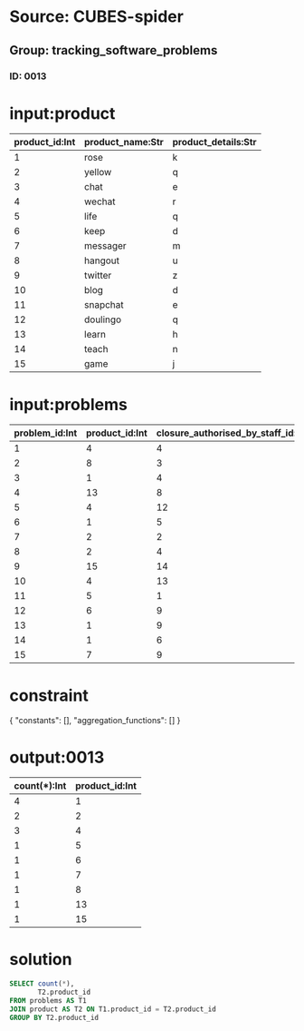 # Source: CUBES-spider
## Group: tracking_software_problems
### ID: 0013

# input:product

| product_id:Int | product_name:Str | product_details:Str |
|---|---|---|
| 1 | rose | k |
| 2 | yellow | q |
| 3 | chat | e |
| 4 | wechat | r |
| 5 | life | q |
| 6 | keep | d |
| 7 | messager | m |
| 8 | hangout | u |
| 9 | twitter | z |
| 10 | blog | d |
| 11 | snapchat | e |
| 12 | doulingo | q |
| 13 | learn | h |
| 14 | teach | n |
| 15 | game | j |

# input:problems

| problem_id:Int | product_id:Int | closure_authorised_by_staff_id:Int | reported_by_staff_id:Int | date_problem_reported:Str | date_problem_closed:Str | problem_description:Str | other_problem_details:Str |
|---|---|---|---|---|---|---|---|
| 1 | 4 | 4 | 2 | 1978-06-26 19:10:17 | 2012-07-22 19:24:26 | x | p |
| 2 | 8 | 3 | 10 | 1988-11-07 16:09:31 | 1973-06-07 04:13:51 | w | p |
| 3 | 1 | 4 | 1 | 1995-05-14 08:32:56 | 1997-02-26 05:06:15 | r | i |
| 4 | 13 | 8 | 7 | 1973-10-12 10:51:23 | 1993-06-19 10:02:59 | y | c |
| 5 | 4 | 12 | 11 | 1986-11-13 07:30:55 | 2013-05-24 20:33:11 | a | k |
| 6 | 1 | 5 | 4 | 2010-10-05 02:25:37 | 1998-07-03 14:53:59 | p | l |
| 7 | 2 | 2 | 7 | 1996-04-19 15:54:13 | 1974-09-20 13:42:19 | a | l |
| 8 | 2 | 4 | 1 | 1976-12-18 23:54:41 | 1982-08-26 10:58:01 | w | f |
| 9 | 15 | 14 | 13 | 2010-10-11 13:36:00 | 1995-06-10 18:41:08 | i | v |
| 10 | 4 | 13 | 10 | 1993-12-29 23:22:21 | 1990-04-13 21:15:50 | d | s |
| 11 | 5 | 1 | 14 | 1970-02-23 17:46:12 | 1971-02-06 15:23:23 | d | v |
| 12 | 6 | 9 | 2 | 1970-05-20 15:38:46 | 1997-10-18 20:09:57 | j | c |
| 13 | 1 | 9 | 5 | 1971-06-15 02:50:52 | 2004-06-20 01:08:25 | c | f |
| 14 | 1 | 6 | 13 | 1977-10-22 15:48:13 | 1970-09-05 08:04:43 | s | s |
| 15 | 7 | 9 | 10 | 1970-10-27 16:35:34 | 1999-09-28 21:29:12 | r | m |

# constraint

{
  "constants": [],
  "aggregation_functions": []
}

# output:0013

| count(*):Int | product_id:Int |
|---|---|
| 4 | 1 |
| 2 | 2 |
| 3 | 4 |
| 1 | 5 |
| 1 | 6 |
| 1 | 7 |
| 1 | 8 |
| 1 | 13 |
| 1 | 15 |

# solution

```sql
SELECT count(*),
       T2.product_id
FROM problems AS T1
JOIN product AS T2 ON T1.product_id = T2.product_id
GROUP BY T2.product_id
```
